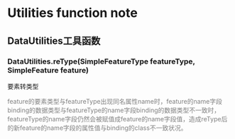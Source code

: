 # Utilities function note
## DataUtilities工具函数
### DataUtilities.reType(SimpleFeatureType featureType, SimpleFeature feature)
<p>要素转类型</p>
<p style="color:gray">
feature的要素类型与featureType出现同名属性name时，feature的name字段binding的数据类型与featureType的name字段binding的数据类型不一致时，featureType的name字段仍然会被赋值成feature的name字段值，造成reType后的新feature的name字段的属性值与binding的class不一致状况。
</p>